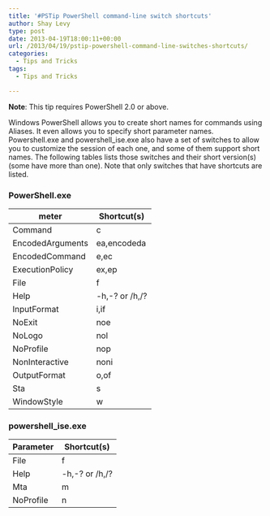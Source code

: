 ```yaml
---
title: '#PSTip PowerShell command-line switch shortcuts'
author: Shay Levy
type: post
date: 2013-04-19T18:00:11+00:00
url: /2013/04/19/pstip-powershell-command-line-switches-shortcuts/
categories:
  - Tips and Tricks
tags:
  - Tips and Tricks

---
```

**Note**: This tip requires PowerShell 2.0 or above.

Windows PowerShell allows you to create short names for commands using Aliases. It even allows you to specify short parameter names. Powershell.exe and powershell_ise.exe also have a set of switches to allow you to customize the session of each one, and some of them support short names. The following tables lists those switches and their short version(s) (some have more than one). Note that only switches that have shortcuts are listed.

### PowerShell.exe

| meter            | Shortcut(s)    |
| ---------------- | -------------- |
| Command          | c              |
| EncodedArguments | ea,encodeda    |
| EncodedCommand   | e,ec           |
| ExecutionPolicy  | ex,ep          |
| File             | f              |
| Help             | -h,-? or /h,/? |
| InputFormat      | i,if           |
| NoExit           | noe            |
| NoLogo           | nol            |
| NoProfile        | nop            |
| NonInteractive   | noni           |
| OutputFormat     | o,of           |
| Sta              | s              |
| WindowStyle      | w              |

### powershell_ise.exe

| Parameter | Shortcut(s)    |
| --------- | -------------- |
| File      | f              |
| Help      | -h,-? or /h,/? |
| Mta       | m              |
| NoProfile | n              |



<pre></pre>
